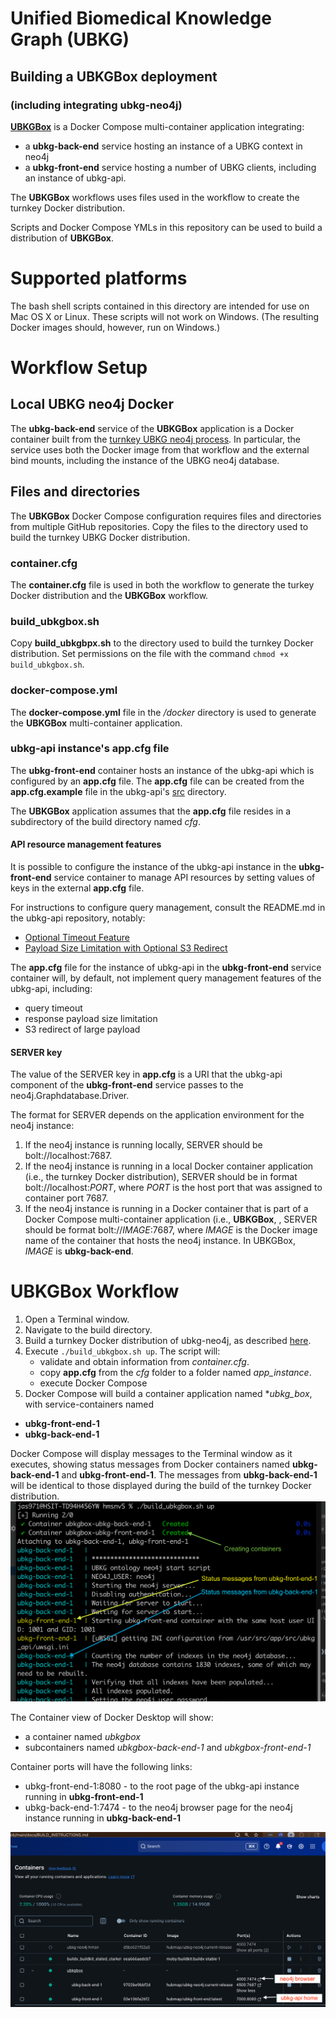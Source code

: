 # Unified Biomedical Knowledge Graph (UBKG)

## Building a UBKGBox deployment
### (including integrating ubkg-neo4j)

**[UBKGBox](https://github.com/x-atlas-consortia/ubkg-box)** is a Docker Compose
multi-container application integrating:
- a **ubkg-back-end** service hosting an instance of a UBKG context in neo4j
- a **ubkg-front-end** service hosting a number of UBKG clients, including an instance of ubkg-api.

The **UBKGBox** workflows uses files used in the workflow to create the turnkey Docker distribution.

Scripts and Docker Compose YMLs in this repository can be used to build a distribution of **UBKGBox**.

# Supported platforms
The bash shell scripts contained in this directory are intended for use on Mac OS X or Linux. 
These scripts will not work on Windows. 
(The resulting Docker images should, however, run on Windows.)

# Workflow Setup

## Local UBKG neo4j Docker
The **ubkg-back-end** service of the **UBKGBox** application is a Docker container built from 
the [turnkey UBKG neo4j process](https://github.com/x-atlas-consortia/ubkg-neo4j/blob/main/docs/BUILD_INSTRUCTIONS.md).
In particular, the service uses both the Docker image from that workflow and the external bind mounts, including
the instance of the UBKG neo4j database.

## Files and directories

The **UBKGBox** Docker Compose configuration requires files and directories
from multiple GitHub repositories. Copy the files to the directory used to build the 
turnkey UBKG Docker distribution.

### container.cfg
The **container.cfg** file is used in both the workflow to generate the turkey Docker distribution and the **UBKGBox** workflow.

### build_ubkgbox.sh
Copy **build_ubkgbpx.sh** to the directory used to build the turnkey Docker distribution.
Set permissions on the file with the command `chmod +x build_ubkgbox.sh`.

### docker-compose.yml
The **docker-compose.yml** file in the _/docker_ directory is used to 
generate the **UBKGBox** multi-container application.

### ubkg-api instance's app.cfg file
The **ubkg-front-end** container hosts an instance of the ubkg-api which
is configured by an **app.cfg** file. The **app.cfg** file can be created from the **app.cfg.example** file 
in the ubkg-api's [src](https://github.com/x-atlas-consortia/ubkg-api/tree/main/src/ubkg_api/instance) directory.

The **UBKGBox** application assumes that the **app.cfg** file resides in a subdirectory of the build directory named _cfg_.

#### API resource management features
It is possible to configure the instance of the ubkg-api instance in the **ubkg-front-end** service container 
to manage API resources by setting values of keys in the external **app.cfg** file. 

For instructions to configure query management, consult the README.md in the ubkg-api repository, notably:
- [Optional Timeout Feature](https://github.com/x-atlas-consortia/ubkg-api/tree/main?tab=readme-ov-file#optional-timeout-feature)
- [Payload Size Limitation with Optional S3 Redirect](https://github.com/x-atlas-consortia/ubkg-api/tree/main?tab=readme-ov-file#payload-size-validation-with-optional-s3-redirection)

The **app.cfg** file for the instance of ubkg-api in the **ubkg-front-end** service container
will, by default, not implement query management features of the ubkg-api, including:
- query timeout
- response payload size limitation
- S3 redirect of large payload

#### SERVER key
The value of the SERVER key in **app.cfg** is a URI that the ubkg-api component of the 
**ubkg-front-end** service passes to the neo4j.Graphdatabase.Driver.

The format for SERVER depends on the application environment for the neo4j instance:
1. If the neo4j instance is running locally, SERVER should be bolt://localhost:7687.
2. If the neo4j instance is running in a local Docker container application (i.e., the turnkey Docker distribution), SERVER
   should be in format bolt://localhost:_PORT_, where _PORT_ is the host port that was
   assigned to container port 7687.
3. If the neo4j instance is running in a Docker container that is part of a Docker
   Compose multi-container application (i.e., **UBKGBox**, , SERVER should be format bolt://_IMAGE_:7687,
   where _IMAGE_ is the Docker image name of the container that hosts the neo4j instance. In UBKGBox, _IMAGE_ is **ubkg-back-end**.

# UBKGBox Workflow

1. Open a Terminal window. 
2. Navigate to the build directory. 
3. Build a turnkey Docker distribution of ubkg-neo4j, as described [here](https://github.com/x-atlas-consortia/ubkg-neo4j/blob/main/docs/BUILD_INSTRUCTIONS.md). 
4. Execute `./build_ubkgbox.sh up`. The script will:
   - validate and obtain information from _container.cfg_.
   - copy **app.cfg** from the _cfg_ folder to a folder named _app_instance_.
   - execute Docker Compose 
5. Docker Compose will build a container application named **ubkg_box*, with service-containers named
- **ubkg-front-end-1**
- **ubkg-back-end-1**

Docker Compose will display messages to the Terminal window as it executes, showing status messages from Docker containers named **ubkg-back-end-1** and **ubkg-front-end-1**.
The messages from **ubkg-back-end-1** will be identical to those displayed during the build of the turnkey Docker distribution.
![img_1.png](img_1.png)

The Container view of Docker Desktop will show:
- a container named _ubkgbox_
- subcontainers named _ubkgbox-back-end-1_ and _ubkgbox-front-end-1_

Container ports will have the following links:
- ubkg-front-end-1:8080 - to the root page of the ubkg-api instance running in **ubkg-front-end-1**
- ubkg-back-end-1:7474 - to the neo4j browser page for the neo4j instance running in **ubkg-back-end-1**

![img_2.png](img_2.png)